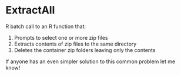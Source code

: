 # ExtractAll

R batch call to an R function that: 
1. Prompts to select one or more zip files 
2. Extracts contents of zip files to the same directory 
3. Deletes the container zip folders leaving only the contents

If anyone has an even simpler solution to this common problem let me know!
